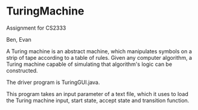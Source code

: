 # TuringMachine
Assignment for CS2333

Ben, Evan

A Turing machine is an abstract machine, which manipulates symbols on a strip of tape according to a table of rules. Given any computer algorithm, a Turing machine capable of simulating that algorithm's logic can be constructed.

The driver program is TuringGUI.java.

This program takes an input parameter of a text file, which it uses to load the Turing machine input, start state, accept state and transition function.
